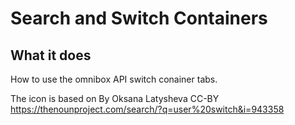 # Search and Switch Containers

## What it does

How to use the omnibox API switch conainer tabs.

The icon is based on By Oksana Latysheva CC-BY
https://thenounproject.com/search/?q=user%20switch&i=943358
